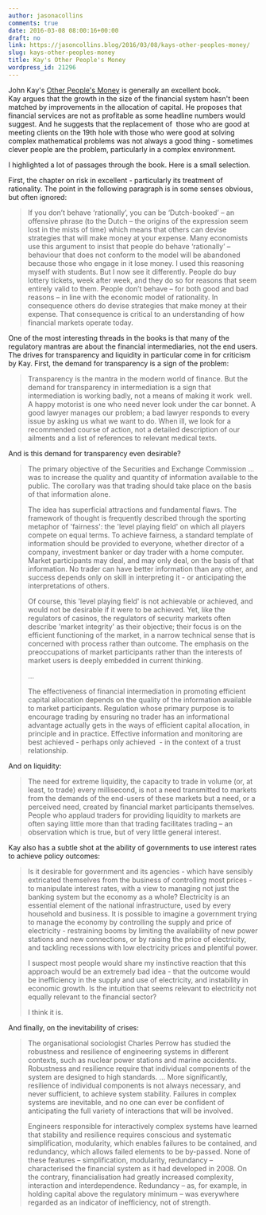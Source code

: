 ```yaml
---
author: jasonacollins
comments: true
date: 2016-03-08 08:00:16+00:00
draft: no
link: https://jasoncollins.blog/2016/03/08/kays-other-peoples-money/
slug: kays-other-peoples-money
title: Kay's Other People's Money
wordpress_id: 21296
---
```


John Kay's [Other People's Money](http://amzn.to/1W2rsZn) is generally an excellent book. Kay argues that the growth in the size of the financial system hasn't been matched by improvements in the allocation of capital. He proposes that financial services are not as profitable as some headline numbers would suggest. And he suggests that the replacement of  those who are good at meeting clients on the 19th hole with those who were good at solving complex mathematical problems was not always a good thing - sometimes clever people are the problem, particularly in a complex environment.

I highlighted a lot of passages through the book. Here is a small selection.

First, the chapter on risk in excellent - particularly its treatment of rationality. The point in the following paragraph is in some senses obvious, but often ignored:


<blockquote>If you don’t behave ‘rationally’, you can be ‘Dutch-booked’ – an offensive phrase (to the Dutch – the origins of the expression seem lost in the mists of time) which means that others can devise strategies that will make money at your expense. Many economists use this argument to insist that people do behave ‘rationally’ – behaviour that does not conform to the model will be abandoned because those who engage in it lose money. I used this reasoning myself with students. But I now see it differently. People do buy lottery tickets, week after week, and they do so for reasons that seem entirely valid to them. People don’t behave – for both good and bad reasons – in line with the economic model of rationality. In consequence others do devise strategies that make money at their expense. That consequence is critical to an understanding of how financial markets operate today.</blockquote>


One of the most interesting threads in the books is that many of the regulatory mantras are about the financial intermediaries, not the end users. The drives for transparency and liquidity in particular come in for criticism by Kay. First, the demand for transparency is a sign of the problem:


<blockquote>Transparency is the mantra in the modern world of finance. But the demand for transparency in intermediation is a sign that intermediation is working badly, not a means of making it work  well. A happy motorist is one who need never look under the car bonnet. A good lawyer manages our problem; a bad lawyer responds to every issue by asking us what we want to do. When ill, we look for a recommended course of action, not a detailed description of our ailments and a list of references to relevant medical texts.</blockquote>


And is this demand for transparency even desirable?


<blockquote>The primary objective of the Securities and Exchange Commission ... was to increase the quality and quantity of information available to the public. The corollary was that trading should take place on the basis of that information alone.

The idea has superficial attractions and fundamental flaws. The framework of thought is frequently described through the sporting metaphor of 'fairness': the 'level playing field' on which all players compete on equal terms. To achieve fairness, a standard template of information should be provided to everyone, whether director of a company, investment banker or day trader with a home computer. Market participants may deal, and may only deal, on the basis of that information. No trader can have better information than any other, and success depends only on skill in interpreting it - or anticipating the interpretations of others.

Of course, this 'level playing field' is not achievable or achieved, and would not be desirable if it were to be achieved. Yet, like the regulators of casinos, the regulators of security markets often describe 'market integrity' as their objective; their focus is on the efficient functioning of the market, in a narrow technical sense that is concerned with process rather than outcome. The emphasis on the preoccupations of market participants rather than the interests of market users is deeply embedded in current thinking.

...

The effectiveness of financial intermediation in promoting efficient capital allocation depends on the quality of the information available to market participants. Regulation whose primary purpose is to encourage trading by ensuring no trader has an informational advantage actually gets in the ways of efficient capital allocation, in principle and in practice. Effective information and monitoring are best achieved - perhaps only achieved  - in the context of a trust relationship.</blockquote>


And on liquidity:


<blockquote>The need for extreme liquidity, the capacity to trade in volume (or, at least, to trade) every millisecond, is not a need transmitted to markets from the demands of the end-users of these markets but a need, or a perceived need, created by financial market participants themselves. People who applaud traders for providing liquidity to markets are often saying little more than that trading facilitates trading – an observation which is true, but of very little general interest.</blockquote>


Kay also has a subtle shot at the ability of governments to use interest rates to achieve policy outcomes:


<blockquote>Is it desirable for government and its agencies - which have sensibly extricated themselves from the business of controlling most prices - to manipulate interest rates, with a view to managing not just the banking system but the economy as a whole? Electricity is an essential element of the national infrastructure, used by every household and business. It is possible to imagine a government trying to manage the economy by controlling the supply and price of electricity - restraining booms by limiting the availability of new power stations and new connections, or by raising the price of electricity, and tackling recessions with low electricity prices and plentiful power.

I suspect most people would share my instinctive reaction that this approach would be an extremely bad idea - that the outcome would be inefficiency in the supply and use of electricity, and instability in economic growth. Is the intuition that seems relevant to electricity not equally relevant to the financial sector?

I think it is.</blockquote>


And finally, on the inevitability of crises:


<blockquote>The organisational sociologist Charles Perrow has studied the robustness and resilience of engineering systems in different contexts, such as nuclear power stations and marine accidents. Robustness and resilience require that individual components of the system are designed to high standards. ... More significantly, resilience of individual components is not always necessary, and never sufficient, to achieve system stability. Failures in complex systems are inevitable, and no one can ever be confident of anticipating the full variety of interactions that will be involved.

Engineers responsible for interactively complex systems have learned that stability and resilience requires conscious and systematic simplification, modularity, which enables failures to be contained, and redundancy, which allows failed elements to be by-passed. None of these features – simplification, modularity, redundancy – characterised the financial system as it had developed in 2008. On the contrary, financialisation had greatly increased complexity, interaction and interdependence. Redundancy – as, for example, in holding capital above the regulatory minimum – was everywhere regarded as an indicator of inefficiency, not of strength.</blockquote>
